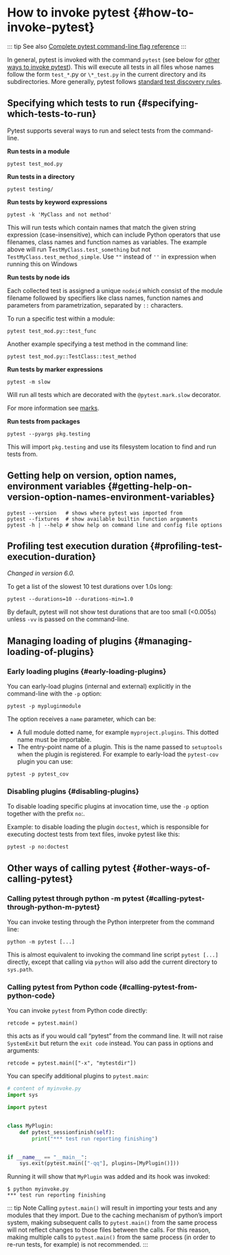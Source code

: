 # How to invoke pytest {#how-to-invoke-pytest}

::: tip See also
[Complete pytest command-line flag reference](/python/pytest/reference_guides/api_reference/cmd_flags#command-line-flags)
:::

In general, pytest is invoked with the command `pytest` (see below for [other ways to invoke pytest](/python/pytest/how_to_guides/invoke_pytest#other-ways-of-calling-pytest)). This will execute all tests in all files whose names follow the form `test_*`.py or `\*_test.py` in the current directory and its subdirectories. More generally, pytest follows [standard test discovery rules](/python/pytest/explanation/integration_practice#conventions-for-python-test-discovery).

## Specifying which tests to run {#specifying-which-tests-to-run}

Pytest supports several ways to run and select tests from the command-line.

**Run tests in a module**

```shell
pytest test_mod.py
```

**Run tests in a directory**

```shell
pytest testing/
```

**Run tests by keyword expressions**

```shell
pytest -k 'MyClass and not method'
```

This will run tests which contain names that match the given string expression (case-insensitive), which can include Python operators that use filenames, class names and function names as variables. The example above will run T`estMyClass.test_something` but not `TestMyClass.test_method_simple`. Use `""` instead of `''` in expression when running this on Windows

**Run tests by node ids**

Each collected test is assigned a unique `nodeid` which consist of the module filename followed by specifiers like class names, function names and parameters from parametrization, separated by `::` characters.

To run a specific test within a module:

```shell
pytest test_mod.py::test_func
```

Another example specifying a test method in the command line:

```shell
pytest test_mod.py::TestClass::test_method
```

**Run tests by marker expressions**

```shell
pytest -m slow
```

Will run all tests which are decorated with the `@pytest.mark.slow` decorator.

For more information see [marks](/python/pytest/how_to_guides/mark#how-to-mark-test-functions-with-attributes).

**Run tests from packages**

```shell
pytest --pyargs pkg.testing
```

This will import `pkg.testing` and use its filesystem location to find and run tests from.

## Getting help on version, option names, environment variables {#getting-help-on-version-option-names-environment-variables}

```shell
pytest --version   # shows where pytest was imported from
pytest --fixtures  # show available builtin function arguments
pytest -h | --help # show help on command line and config file options
```

## Profiling test execution duration {#profiling-test-execution-duration}

*Changed in version 6.0.*

To get a list of the slowest 10 test durations over 1.0s long:

```shell
pytest --durations=10 --durations-min=1.0
```

By default, pytest will not show test durations that are too small (<0.005s) unless `-vv` is passed on the command-line.

## Managing loading of plugins {#managing-loading-of-plugins}

### Early loading plugins {#early-loading-plugins}

You can early-load plugins (internal and external) explicitly in the command-line with the `-p` option:

```shell
pytest -p mypluginmodule
```

The option receives a `name` parameter, which can be:

- A full module dotted name, for example `myproject.plugins`. This dotted name must be importable.
- The entry-point name of a plugin. This is the name passed to `setuptools` when the plugin is registered. For example to early-load the `pytest-cov` plugin you can use:

```shell
pytest -p pytest_cov
```

### Disabling plugins {#disabling-plugins}

To disable loading specific plugins at invocation time, use the `-p` option together with the prefix `no`:.

Example: to disable loading the plugin `doctest`, which is responsible for executing doctest tests from text files, invoke pytest like this:

```shell
pytest -p no:doctest
```

## Other ways of calling pytest {#other-ways-of-calling-pytest}

### Calling pytest through python -m pytest {#calling-pytest-through-python-m-pytest}

You can invoke testing through the Python interpreter from the command line:

```shell
python -m pytest [...]
```

This is almost equivalent to invoking the command line script `pytest [...]` directly, except that calling via `python` will also add the current directory to `sys.path`.

### Calling pytest from Python code {#calling-pytest-from-python-code}

You can invoke `pytest` from Python code directly:

```shell
retcode = pytest.main()
```

this acts as if you would call “pytest” from the command line. It will not raise `SystemExit` but return the `exit code` instead. You can pass in options and arguments:

```shell
retcode = pytest.main(["-x", "mytestdir"])
```

You can specify additional plugins to `pytest.main`:

```python
# content of myinvoke.py
import sys

import pytest


class MyPlugin:
    def pytest_sessionfinish(self):
        print("*** test run reporting finishing")


if __name__ == "__main__":
    sys.exit(pytest.main(["-qq"], plugins=[MyPlugin()]))
```

Running it will show that `MyPlugin` was added and its hook was invoked:

```shell
$ python myinvoke.py
*** test run reporting finishing
```

::: tip Note
Calling `pytest.main()` will result in importing your tests and any modules that they import. Due to the caching mechanism of python’s import system, making subsequent calls to `pytest.main()` from the same process will not reflect changes to those files between the calls. For this reason, making multiple calls to `pytest.main()` from the same process (in order to re-run tests, for example) is not recommended.
:::

